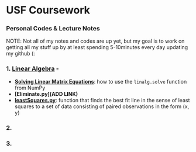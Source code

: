 # USF Coursework

### Personal Codes & Lecture Notes

NOTE: Not all of my notes and codes are up yet, but my goal is to work on getting all my stuff up by at least spending 5-10minutes every day updating my github (:

### 1. [Linear Algebra](https://github.com/t2liu/usf_personal/tree/master/linearalgebra) -
- **[Solving Linear Matrix Equations](https://github.com/t2liu/usf_personal/blob/master/linearalgebra/linalg.solve.py)**: how to use the `linalg.solve` function from NumPy
- **[Eliminate.py](ADD LINK)**
- **[leastSquares.py](https://github.com/t2liu/usf_personal/blob/master/linearalgebra/leastSquares.py)**: function that finds the best fit line in the sense of least squares to a set of data consisting of paired observations in the form (x, y)

### 2. 

### 3.
